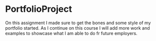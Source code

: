 # PortfolioProject
On this assignment I made sure to get the bones and some style of my portfolio started. As I continue on this course I will add more work and examples to showcase what I am able to do fr future employers.
